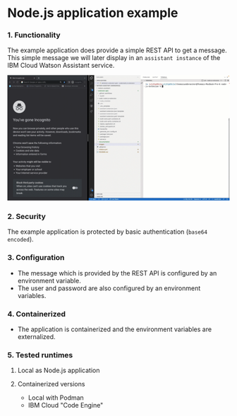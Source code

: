 # Node.js application example

### 1. Functionality

The example application does provide a simple REST API to get a message. This simple message we will later display in an `assistant instance` of the IBM Cloud Watson Assistant service.

![](images/nodejs-extension-11.gif)

### 2. Security

The example application is protected by basic authentication (`base64 encoded`).

### 3. Configuration

* The message which is provided by the REST API is configured by an environment variable.
* The user and password are also configured by an environment variables.

### 4. Containerized

* The application is containerized and the environment variables are externalized.

### 5. Tested runtimes

1. Local as Node.js application
2. Containerized versions

    * Local with Podman
    * IBM Cloud "Code Engine" 